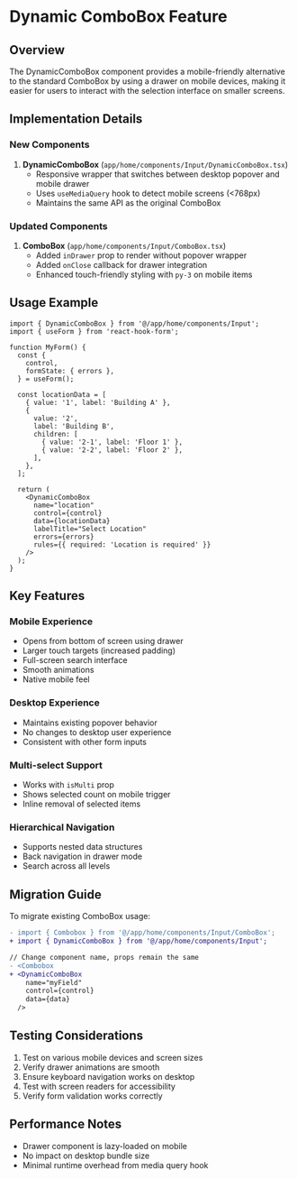 # Dynamic ComboBox Feature

## Overview

The DynamicComboBox component provides a mobile-friendly alternative to the standard ComboBox by using a drawer on mobile devices, making it easier for users to interact with the selection interface on smaller screens.

## Implementation Details

### New Components

1. **DynamicComboBox** (`app/home/components/Input/DynamicComboBox.tsx`)
   - Responsive wrapper that switches between desktop popover and mobile drawer
   - Uses `useMediaQuery` hook to detect mobile screens (<768px)
   - Maintains the same API as the original ComboBox

### Updated Components

1. **ComboBox** (`app/home/components/Input/ComboBox.tsx`)
   - Added `inDrawer` prop to render without popover wrapper
   - Added `onClose` callback for drawer integration
   - Enhanced touch-friendly styling with `py-3` on mobile items

## Usage Example

```tsx
import { DynamicComboBox } from '@/app/home/components/Input';
import { useForm } from 'react-hook-form';

function MyForm() {
  const {
    control,
    formState: { errors },
  } = useForm();

  const locationData = [
    { value: '1', label: 'Building A' },
    {
      value: '2',
      label: 'Building B',
      children: [
        { value: '2-1', label: 'Floor 1' },
        { value: '2-2', label: 'Floor 2' },
      ],
    },
  ];

  return (
    <DynamicComboBox
      name="location"
      control={control}
      data={locationData}
      labelTitle="Select Location"
      errors={errors}
      rules={{ required: 'Location is required' }}
    />
  );
}
```

## Key Features

### Mobile Experience

- Opens from bottom of screen using drawer
- Larger touch targets (increased padding)
- Full-screen search interface
- Smooth animations
- Native mobile feel

### Desktop Experience

- Maintains existing popover behavior
- No changes to desktop user experience
- Consistent with other form inputs

### Multi-select Support

- Works with `isMulti` prop
- Shows selected count on mobile trigger
- Inline removal of selected items

### Hierarchical Navigation

- Supports nested data structures
- Back navigation in drawer mode
- Search across all levels

## Migration Guide

To migrate existing ComboBox usage:

```diff
- import { Combobox } from '@/app/home/components/Input/ComboBox';
+ import { DynamicComboBox } from '@/app/home/components/Input';

// Change component name, props remain the same
- <Combobox
+ <DynamicComboBox
    name="myField"
    control={control}
    data={data}
  />
```

## Testing Considerations

1. Test on various mobile devices and screen sizes
2. Verify drawer animations are smooth
3. Ensure keyboard navigation works on desktop
4. Test with screen readers for accessibility
5. Verify form validation works correctly

## Performance Notes

- Drawer component is lazy-loaded on mobile
- No impact on desktop bundle size
- Minimal runtime overhead from media query hook
